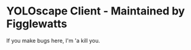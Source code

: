 YOLOscape Client - Maintained by Figglewatts
================
If you make bugs here, I'm 'a kill you.